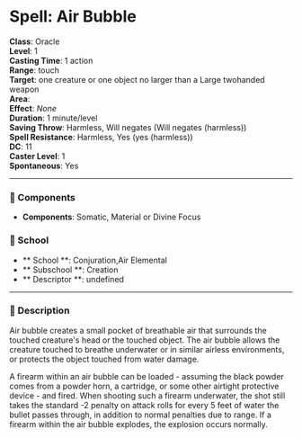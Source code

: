 
# Spell: Air Bubble
**Class**: Oracle  
**Level**: 1  
**Casting Time**: 1 action  
**Range**: touch  
**Target**: one creature or one object no larger than a Large twohanded weapon  
**Area**:   
**Effect**: _None_  
**Duration**: 1 minute/level  
**Saving Throw**: Harmless, Will negates (Will negates (harmless))  
**Spell Resistance**: Harmless, Yes (yes (harmless))  
**DC**: 11  
**Caster Level**: 1  
**Spontaneous**: Yes

---

### 🔮 Components
- **Components**: Somatic, Material or Divine Focus

### 🏫 School
- ** School **: Conjuration,Air Elemental
- ** Subschool **: Creation
- ** Descriptor **: undefined
---

### 📜 Description
Air bubble creates a small pocket of breathable air that surrounds the touched creature's head or the touched object. The air bubble allows the creature touched to breathe underwater or in similar airless environments, or protects the object touched from water damage.

A firearm within an air bubble can be loaded - assuming the black powder comes from a powder horn, a cartridge, or some other airtight protective device - and fired. When shooting such a firearm underwater, the shot still takes the standard -2 penalty on attack rolls for every 5 feet of water the bullet passes through, in addition to normal penalties due to range. If a firearm within the air bubble explodes, the explosion occurs normally.
